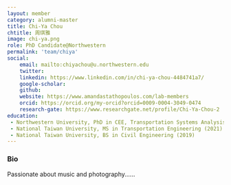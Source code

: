 ```yaml
---
layout: member
category: alumni-master
title: Chi-Ya Chou
chtitle: 周琪雅
image: chi-ya.png
role: PhD Candidate@Northwestern
permalink: 'team/chiya'
social:
    email: mailto:chiyachou@u.northwestern.edu
    twitter: 
    linkedin: https://www.linkedin.com/in/chi-ya-chou-4484741a7/
    google-scholar: 
    github: 
    website: https://www.amandastathopoulos.com/lab-members
    orcid: https://orcid.org/my-orcid?orcid=0009-0004-3049-0474
    research-gate: https://www.researchgate.net/profile/Chi-Ya-Chou-2
education:
 - Northwestern University, PhD in CEE, Transportation Systems Analysis and Planning  (2022-)
 - National Taiwan University, MS in Transportation Engineering (2021)
 - National Taiwan University, BS in Civil Engineering (2019)
---
```


<h3>Bio</h3>
Passionate about music and photography......
